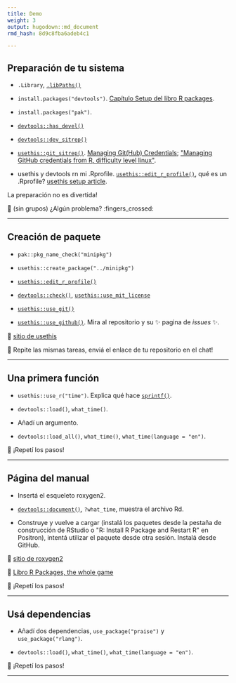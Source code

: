 ```yaml
---
title: Demo
weight: 3
output: hugodown::md_document
rmd_hash: 8d9c8fba6adeb4c1

---
```


## Preparación de tu sistema

-   `.Library`, [`.libPaths()`](https://rdrr.io/r/base/libPaths.html)

-   `install.packages("devtools")`. [Capítulo Setup del libro R packages](https://r-pkgs.org/setup.html).

-   `install.packages("pak")`.

-   [`devtools::has_devel()`](https://pkgbuild.r-lib.org/reference/has_compiler.html)

-   [`devtools::dev_sitrep()`](https://devtools.r-lib.org/reference/dev_sitrep.html)

-   [`usethis::git_sitrep()`](https://usethis.r-lib.org/reference/git_sitrep.html). [Managing Git(Hub) Credentials](https://usethis.r-lib.org/articles/git-credentials.html); ["Managing GitHub credentials from R, difficulty level linux"](https://blog.djnavarro.net/posts/2021-08-08_git-credential-helpers/).

-   usethis y devtools rn mi .Rprofile. [`usethis::edit_r_profile()`](https://usethis.r-lib.org/reference/edit.html), qué es un .Rprofile? [usethis setup article](https://usethis.r-lib.org/articles/articles/usethis-setup.html).

La preparación no es divertida!

:toolbox: (sin grupos) ¿Algún problema? :fingers_crossed:

------------------------------------------------------------------------

## Creación de paquete

-   `pak::pkg_name_check("minipkg")`

-   `usethis::create_package("../minipkg")`

-   [`usethis::edit_r_profile()`](https://usethis.r-lib.org/reference/edit.html)

-   [`devtools::check()`](https://devtools.r-lib.org/reference/check.html), [`usethis::use_mit_license`](https://usethis.r-lib.org/reference/licenses.html)

-   [`usethis::use_git()`](https://usethis.r-lib.org/reference/use_git.html)

-   [`usethis::use_github()`](https://usethis.r-lib.org/reference/use_github.html). Mira al repositorio y su :sparkles: pagina de *issues* :sparkles:.

:eyes: [sitio de usethis](https://usethis.r-lib.org/)

:toolbox: Repite las mismas tareas, enviá el enlace de tu repositorio en el chat!

------------------------------------------------------------------------

## Una primera función

-   `usethis::use_r("time")`. Explica qué hace [`sprintf()`](https://rdrr.io/r/base/sprintf.html).

-   `devtools::load()`, `what_time()`.

-   Añadí un argumento.

-   `devtools::load_all()`, `what_time()`, `what_time(language = "en")`.

:toolbox: ¡Repetí los pasos!

------------------------------------------------------------------------

## Página del manual

-   Insertá el esqueleto roxygen2.

-   [`devtools::document()`](https://devtools.r-lib.org/reference/document.html), `?what_time`, muestra el archivo Rd.

-   Construye y vuelve a cargar (instalá los paquetes desde la pestaña de construcción de RStudio o "R: Install R Package and Restart R" en Positron), intentá utilizar el paquete desde otra sesión. Instalá desde GitHub.

:eyes: [sitio de roxygen2](https://roxygen2.r-lib.org/)

:eyes: [Libro R Packages, the whole game](https://r-pkgs.org/whole-game.html)

:toolbox: ¡Repetí los pasos!

------------------------------------------------------------------------

## Usá dependencias

-   Añadí dos dependencias, `use_package("praise")` y `use_package("rlang")`.

-   `devtools::load()`, `what_time()`, `what_time(language = "en")`.

:toolbox: ¡Repetí los pasos!

------------------------------------------------------------------------

